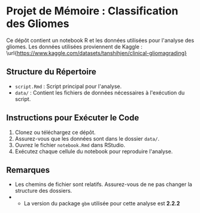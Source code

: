 # Projet de Mémoire : Classification des Gliomes

Ce dépôt contient un notebook R et les données utilisées pour l'analyse des gliomes.
Les données utilisées proviennent de Kaggle : \url{https://www.kaggle.com/datasets/tanshihjen/clinical-gliomagrading}

## Structure du Répertoire
- `script.Rmd` : Script principal pour l'analyse.
- `data/` : Contient les fichiers de données nécessaires à l'exécution du script.

## Instructions pour Exécuter le Code
1. Clonez ou téléchargez ce dépôt.
2. Assurez-vous que les données sont dans le dossier `data/`.
3. Ouvrez le fichier `notebook.Rmd` dans RStudio.
4. Exécutez chaque cellule du notebook pour reproduire l'analyse.

## Remarques
- Les chemins de fichier sont relatifs. Assurez-vous de ne pas changer la structure des dossiers.
- - La version du package `gbm` utilisée pour cette analyse est **2.2.2** 
